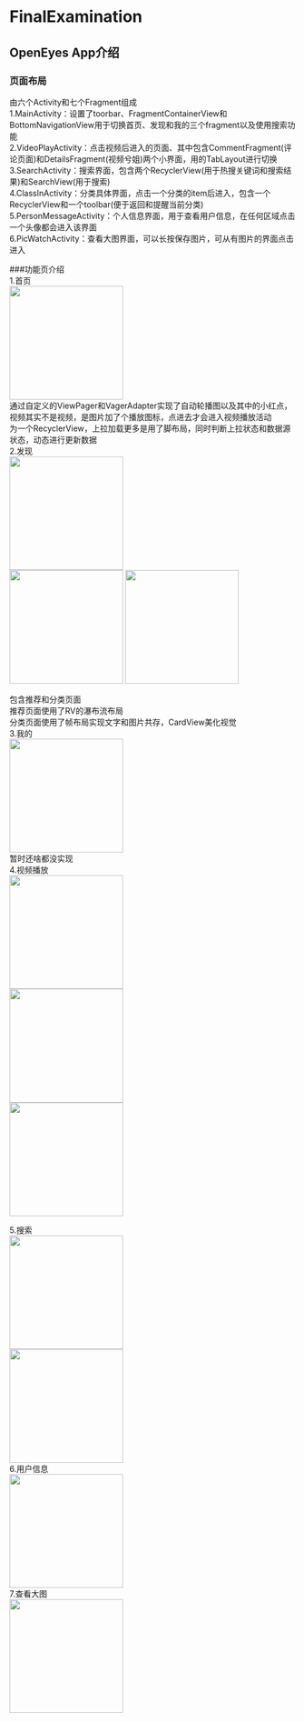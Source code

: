 # FinalExamination  
## OpenEyes App介绍  
### 页面布局  
由六个Activity和七个Fragment组成  
1.MainActivity：设置了toorbar、FragmentContainerView和BottomNavigationView用于切换首页、发现和我的三个fragment以及使用搜索功能  
2.VideoPlayActivity：点击视频后进入的页面、其中包含CommentFragment(评论页面)和DetailsFragment(视频兮姐)两个小界面，用的TabLayout进行切换  
3.SearchActivity：搜索界面，包含两个RecyclerView(用于热搜关键词和搜索结果)和SearchView(用于搜索)  
4.ClassInActivity：分类具体界面，点击一个分类的item后进入，包含一个RecyclerView和一个toolbar(便于返回和提醒当前分类)  
5.PersonMessageActivity：个人信息界面，用于查看用户信息，在任何区域点击一个头像都会进入该界面  
6.PicWatchActivity：查看大图界面，可以长按保存图片，可从有图片的界面点击进入    

###功能页介绍  
1.首页  
<img src=https://user-images.githubusercontent.com/89245928/180635825-890137f0-9955-4f45-8340-160f1e9d5074.jpg width="200px">  
通过自定义的ViewPager和VagerAdapter实现了自动轮播图以及其中的小红点，视频其实不是视频，是图片加了个播放图标，点进去才会进入视频播放活动  
为一个RecyclerView，上拉加载更多是用了脚布局，同时判断上拉状态和数据源状态，动态进行更新数据    
2.发现  
<img src=https://user-images.githubusercontent.com/89245928/180635980-63039ce6-d8f0-44c7-8bb1-0c619e1648e8.jpg width="200px">  
<img src=https://user-images.githubusercontent.com/89245928/180635996-369ec4e8-252c-432e-baa3-422832480964.jpg width="200px">  <img src=https://user-images.githubusercontent.com/89245928/180636176-1f49ddb4-078f-4aba-9523-efe256411b53.jpg width="200px">  

包含推荐和分类页面  
推荐页面使用了RV的瀑布流布局  
分类页面使用了帧布局实现文字和图片共存，CardView美化视觉    
3.我的  
<img src=https://user-images.githubusercontent.com/89245928/180636062-b3b0cb7e-a0b5-4471-9f95-dd3fa56fcaae.jpg width="200px">   
暂时还啥都没实现    
4.视频播放  
<img src=https://user-images.githubusercontent.com/89245928/180636093-f48ddf7f-fa93-4f93-9f28-c9c90db01b6d.jpg width="200px">  
<img src=https://user-images.githubusercontent.com/89245928/180636098-c99f922c-448c-45f7-a5d0-3ff68393c2c2.jpg width="200px">  
<img src=https://user-images.githubusercontent.com/89245928/180636457-fe9e8465-500e-477e-9b38-2bba0f97f0c3.jpg width="200px">  


5.搜索  
<img src=https://user-images.githubusercontent.com/89245928/180636142-7ced769f-8059-43ce-8f53-32cb42df38e4.jpg width="200px">  
<img src=https://user-images.githubusercontent.com/89245928/180636137-1f7a3b0f-0b2d-4f98-abf9-37f7f066d7b0.jpg width="200px">  
6.用户信息  
<img src=https://user-images.githubusercontent.com/89245928/180636160-b9466835-bdba-45ca-af16-c3563aa01d7d.jpg width="200px">  
7.查看大图  
<img src=https://user-images.githubusercontent.com/89245928/180636188-722c0742-c038-4398-94ad-fab92b889c95.jpg width="200px">  
